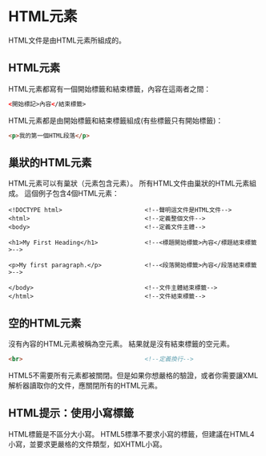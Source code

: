 # HTML元素
HTML文件是由HTML元素所組成的。

## HTML元素
HTML元素都寫有一個開始標籤和結束標籤，內容在這兩者之間：
```html
<開始標記>內容</結束標籤>
```
HTML元素都是由開始標籤和結束標籤組成(有些標籤只有開始標籤)：
```html
<p>我的第一個HTML段落</p>
```
## 巢狀的HTML元素
HTML元素可以有巢狀（元素包含元素）。
所有HTML文件由巢狀的HTML元素組成。
這個例子包含4個HTML元素：
```
<!DOCTYPE html>                       <!--聲明這文件是HTML文件-->
<html>                                <!--定義整個文件-->
<body>                                <!--定義文件主體-->

<h1>My First Heading</h1>             <!--<標題開始標籤>內容</標題結束標籤>-->

<p>My first paragraph.</p>            <!--<段落開始標籤>內容</段落結束標籤>-->

</body>                               <!--文件主體結束標籤-->
</html>                               <!--文件結束標籤-->
```
## 空的HTML元素
沒有內容的HTML元素被稱為空元素。
結果就是沒有結束標籤的空元素。
```html
<br>                                  <!--定義換行-->
```
HTML5不需要所有元素都被關閉。但是如果你想嚴格的驗證，或者你需要讓XML解析器讀取你的文件，應關閉所有的HTML元素。

## HTML提示：使用小寫標籤
HTML標籤是不區分大小寫。
HTML5標準不要求小寫的標籤，但建議在HTML4小寫，並要求更嚴格的文件類型，如XHTML小寫。

